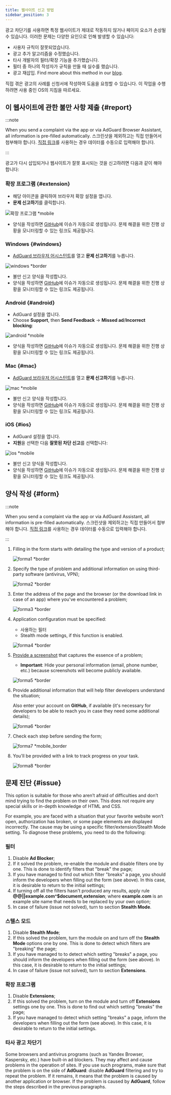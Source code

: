 ```yaml
---
title: 웹사이트 신고 방법
sidebar_position: 3
---
```



광고 차단기를 사용하면 특정 웹사이트가 제대로 작동하지 않거나 페이지 요소가 손상될 수 있습니다. 이러한 문제는 다양한 요인으로 인해 발생할 수 있습니다:

- 사용자 규칙이 잘못되었습니다.
- 광고 추가 알고리즘을 수정했습니다.
- 타사 개발자의 필터/확장 기능을 추가했습니다.
- 필터 중 하나의 작성자가 규칙을 만들 때 실수를 했습니다.
- 광고 재삽입. Find more about this method in our [blog](https://adguard.com/en/blog/ad-reinsertion.html).

직접 겪은 광고의 사례를 신청서에 작성하여 도움을 요청할 수 있습니다. 이 작업을 수행하려면 사용 중인 OS의 지침을 따르세요.

## 이 웹사이트에 관한 불만 사항 제출 {#report}

:::note

When you send a complaint via the app or via AdGuard Browser Assistant, all information is pre-filled automatically. 스크린샷을 제외하고는 직접 만들어서 첨부해야 합니다. [직접 링크](https://reports.adguard.com/new_issue.html)를 사용하는 경우 데이터를 수동으로 입력해야 합니다.

:::

광고가 다시 삽입되거나 웹사이트가 잘못 표시되는 것을 신고하려면 다음과 같이 해야 합니다:

### 확장 프로그램 {#extension}

- 해당 아이콘을 클릭하여 브라우저 확장 설정을 엽니다.
- **문제 신고하기**를 클릭합니다.

![확장 프로그램 *mobile](https://cdn.adtidy.org/content/Kb/ad_blocker/guides/extension_issue.png)

- 양식을 작성하면 [GitHub](https://github.com/AdguardTeam/AdguardFilters/issues)에 이슈가 자동으로 생성됩니다. 문제 해결을 위한 진행 상황을 모니터링할 수 있는 링크도 제공됩니다.

### Windows {#windows}

- [AdGuard 브라우저 어시스턴트](/adguard-for-windows/browser-assistant)를 열고 **문제 신고하기**를 누릅니다.

![windows *border](https://cdn.adtidy.org/content/Kb/ad_blocker/guides/browser-assistant.png)

- 불만 신고 양식을 작성합니다.
- 양식을 작성하면 [GitHub](https://github.com/AdguardTeam/AdguardFilters/issues)에 이슈가 자동으로 생성됩니다. 문제 해결을 위한 진행 상황을 모니터링할 수 있는 링크도 제공됩니다.

### Android {#android}

- AdGuard 설정을 엽니다.
- Choose **Support**, then **Send Feedback** → **Missed ad**/**Incorrect blocking**:

![android *mobile](https://cdn.adtidy.org/content/Kb/ad_blocker/guides/android.png)

- 양식을 작성하면 [GitHub](https://github.com/AdguardTeam/AdguardFilters/issues)에 이슈가 자동으로 생성됩니다. 문제 해결을 위한 진행 상황을 모니터링할 수 있는 링크도 제공됩니다.

### Mac {#mac}

- [AdGuard 브라우저 어시스턴트](/adguard-for-mac/browser-assistant)를 열고 **문제 신고하기**를 누릅니다.

![mac *mobile](https://cdn.adtidy.org/content/kb/ad_blocker/guides/browser-assistant-mac.png)

- 불만 신고 양식을 작성합니다.
- 양식을 작성하면 [GitHub](https://github.com/AdguardTeam/AdguardFilters/issues)에 이슈가 자동으로 생성됩니다. 문제 해결을 위한 진행 상황을 모니터링할 수 있는 링크도 제공됩니다.

### iOS {#ios}

- AdGuard 설정을 엽니다.
- **지원**을 선택한 다음 **잘못된 차단 신고**를 선택합니다:

![ios *mobile](https://cdn.adtidy.org/content/Kb/ad_blocker/guides/ios_issue.png)

- 불만 신고 양식을 작성합니다.
- 양식을 작성하면 [GitHub](https://github.com/AdguardTeam/AdguardFilters/issues)에 이슈가 자동으로 생성됩니다. 문제 해결을 위한 진행 상황을 모니터링할 수 있는 링크도 제공됩니다.

## 양식 작성 {#form}

:::note

When you send a complaint via the app or via AdGuard Assistant, all information is pre-filled automatically. 스크린샷을 제외하고는 직접 만들어서 첨부해야 합니다. [직접 링크](https://reports.adguard.com/new_issue.html)를 사용하는 경우 데이터를 수동으로 입력해야 합니다.

:::

1. Filling in the form starts with detailing the type and version of a product;

    ![forma1 *border](https://cdn.adtidy.org/content/Kb/ad_blocker/guides/forma1en.png)

2. Specify the type of problem and additional information on using third-party software (antivirus, VPN);

    ![forma2 *border](https://cdn.adtidy.org/content/Kb/ad_blocker/guides/forma2en.png)

3. Enter the address of the page and the browser (or the download link in case of an app) where you've encountered a problem;

    ![forma3 *border](https://cdn.adtidy.org/content/Kb/ad_blocker/guides/forma3en.png)

4. Application configuration must be specified:

    - 사용하는 필터
    - Stealth mode settings, if this function is enabled.

    ![forma4 *border](https://cdn.adtidy.org/content/kb/ad_blocker/guides/forma4en.png)

5. [Provide a screenshot](../take-screenshot) that captures the essence of a problem;

    - **Important**: Hide your personal information (email, phone number, etc.) because screenshots will become publicly available.

    ![forma5 *border](https://cdn.adtidy.org/content/Kb/ad_blocker/guides/forma5en.png)

6. Provide additional information that will help filter developers understand the situation;

    Also enter your account on **GitHub**, if available (it's necessary for developers to be able to reach you in case they need some additional details);

    ![forma6 *border](https://cdn.adtidy.org/content/Kb/ad_blocker/guides/forma6en.png)

7. Check each step before sending the form;

    ![forma7 *mobile_border](https://cdn.adtidy.org/content/Kb/ad_blocker/guides/forma7en.png)

8. You'll be provided with a link to track progress on your task.

    ![forma8 *border](https://cdn.adtidy.org/content/Kb/ad_blocker/guides/forma8en.png)

## 문제 진단 {#issue}

This option is suitable for those who aren’t afraid of difficulties and don’t mind trying to find the problem on their own. This does not require any special skills or in-depth knowledge of HTML and CSS.

For example, you are faced with a situation that your favorite website won’t open, authorization has broken, or some page elements are displayed incorrectly. The cause may be using a specific filter/extension/Stealth Mode setting. To diagnose these problems, you need to do the following:

### **필터**

1. Disable **Ad Blocker**;
2. If it solved the problem, re-enable the module and disable filters one by one. This is done to identify filters that "break" the page;
3. If you have managed to find out which filter "breaks" a page, you should inform the developers when filling out the form (see above). In this case, it is desirable to return to the initial settings;
4. If turning off all the filters hasn't produced any results, apply rule **@@||example.com^$document,extension**; where **example.com** is an example site name that needs to be replaced by your own option;
5. In case of failure (issue not solved), turn to section **Stealth Mode**.

### **스텔스 모드**

1. Disable **Stealth Mode**;
2. If this solved the problem, turn the module on and turn off the **Stealth Mode** options one by one. This is done to detect which filters are "breaking" the page;
3. If you have managed to to detect which setting "breaks" a page, you should inform the developers when filling out the form (see above). In this case, it is desirable to return to the initial settings;
4. In case of failure (issue not solved), turn to section **Extensions**.

### **확장 프로그램**

1. Disable **Extensions**;
2. If this solved the problem, turn on the module and turn off **Extensions** settings one by one. This is done to find out which setting "breaks" the page;
3. If you have managed to detect which setting "breaks" a page, inform the developers when filling out the form (see above). In this case, it is desirable to return to the initial settings.

### **타사 광고 차단기**

Some browsers and antivirus programs (such as Yandex Browser, Kaspersky, etc.) have built-in ad blockers. They may affect and cause problems in the operation of sites. If you use such programs, make sure that the problem is on the side of **AdGuard**: disable **AdGuard** filtering and try to repeat the problem. If it remains, it means that the problem is caused by another application or browser. If the problem is caused by **AdGuard**, follow the steps described in the previous paragraphs.
